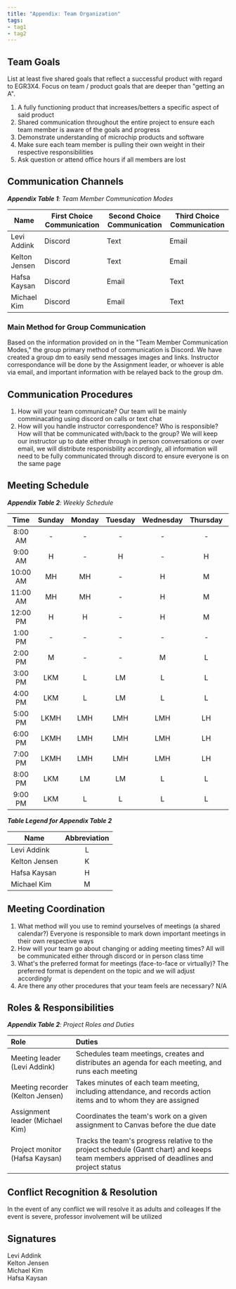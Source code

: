 ```yaml
---
title: "Appendix: Team Organization"
tags:
- tag1
- tag2
---
```


## Team Goals

List at least five shared goals that reflect a successful product with regard to EGR3X4. Focus on team / product goals that are deeper than "getting an A".
1) A fully functioning product that increases/betters a specific aspect of said product
2) Shared communication throughout the entire project to ensure each team member is aware of the goals and progress
3) Demonstrate understanding of microchip products and software
4) Make sure each team member is pulling their own weight in their respective responsibilities
5) Ask question or attend office hours if all members are lost

## Communication Channels

_**Appendix Table 1**: Team Member Communication Modes_

|Name                 | First Choice Communication | Second Choice Communication | Third Choice Communication |
|---------------------|----------------------------|-----------------------------|----------------------------|
|Levi Addink |  Discord | Text | Email |
|Kelton Jensen |  Discord | Text | Email |
|Hafsa Kaysan |  Discord | Email | Text |
|Michael Kim |  Discord | Email | Text |

### Main Method for Group Communication

Based on the information provided on in the "Team Member Communication Modes," the group primary method of communication is Discord. We have created a group dm to easily send messages images and links. Instructor correspondance will be done by the Assignment leader, or whoever is able via email, and important information with be relayed back to the group dm.
 
## Communication Procedures

1. How will your team communicate?
   Our team will be mainly comminacating using discord on calls or text chat
2. How will you handle instructor correspondence? Who is responsible? How will that be communicated with/back to the group?
   We will keep our instructor up to date either through in person conversations or over email, we will distribute responisbility
   accordingly, all information will need to be fully communicated through discord to ensure everyone is on the same page

## Meeting Schedule

_**Appendix Table 2**: Weekly Schedule_

| Time | Sunday | Monday | Tuesday | Wednesday | Thursday | Friday | Saturday |
| :------: | :----: | :----: | :----: | :----: | :----: | :----: | :-----: |
| 8:00 AM | - | - | - | - | - | L | LK |
| 9:00 AM | H | - | H | - | H | LH | LKH |
| 10:00 AM | MH | MH | - | H | M | LH | LKH |
| 11:00 AM | MH | MH | - | H | M | LH | LKH |
| 12:00 PM | H | H | - | H | M | LH | LKH |
| 1:00 PM | - | - | - | - | - | L | LKM |
| 2:00 PM | M | - | - | M | L | L | LKM |
| 3:00 PM | LKM | L | LM | L | L | LK | LKM |
| 4:00 PM | LKM | L | LM | L | L | LK | LKM |
| 5:00 PM | LKMH | LMH | LMH | LMH | LH | LKMH | LMH |
| 6:00 PM | LKMH | LMH | LMH | LMH | LH | LKMH | LMH |
| 7:00 PM | LKMH | LMH | LMH | LMH | LH | LKMH | LMH |
| 8:00 PM | LKM | LM | LM | L | L | LKM | LM |
| 9:00 PM | LKM | L | L | L | L | LKM | LM |

_**Table Legend for Appendix Table 2**_

| Name | Abbreviation |
| ----- | :------: |
| Levi Addink | L |
| Kelton Jensen | K |
| Hafsa Kaysan | H |
| Michael Kim | M |


## Meeting Coordination

1. What method will you use to remind yourselves of meetings (a shared calendar?)
   Everyone is responsible to mark down important meetings in their own respective ways
1. How will your team go about changing or adding meeting times?
   All will be communicated either through discord or in person class time
1. What's the preferred format for meetings (face-to-face or virtually)?
   The preferred format is dependent on the topic and we will adjust accordingly
1. Are there any other procedures that your team feels are necessary?
   N/A

## Roles & Responsibilities

_**Appendix Table 2**: Project Roles and Duties_

| **Role**          | **Duties**                                                                                                                                |
| :---------------- | :---------------------------------------------------------------------------------------------------------------------------------------- |
| Meeting leader (Levi Addink)    | Schedules team meetings, creates and distributes an agenda for each meeting, and runs each meeting                                        |
| Meeting recorder (Kelton Jensen)  | Takes minutes of each team meeting, including attendance, and records action items and to whom they are assigned                          |
| Assignment leader (Michael Kim) | Coordinates the team's work on a given assignment to Canvas before the due date                                                           |
| Project monitor (Hafsa Kaysan)   | Tracks the team's progress relative to the project schedule (Gantt chart) and keeps team members apprised of deadlines and project status |

## Conflict Recognition & Resolution

In the event of any conflict we will resolve it as adults and colleages
If the event is severe, professor involvement will be utilized


## Signatures

Levi Addink<br>
Kelton Jensen<br>
Michael Kim<br>
Hafsa Kaysan<br>
